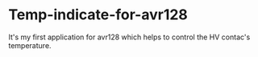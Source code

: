# Temp-indicate-for-avr128
It's my first application for avr128 which helps to control the HV contac's temperature.
